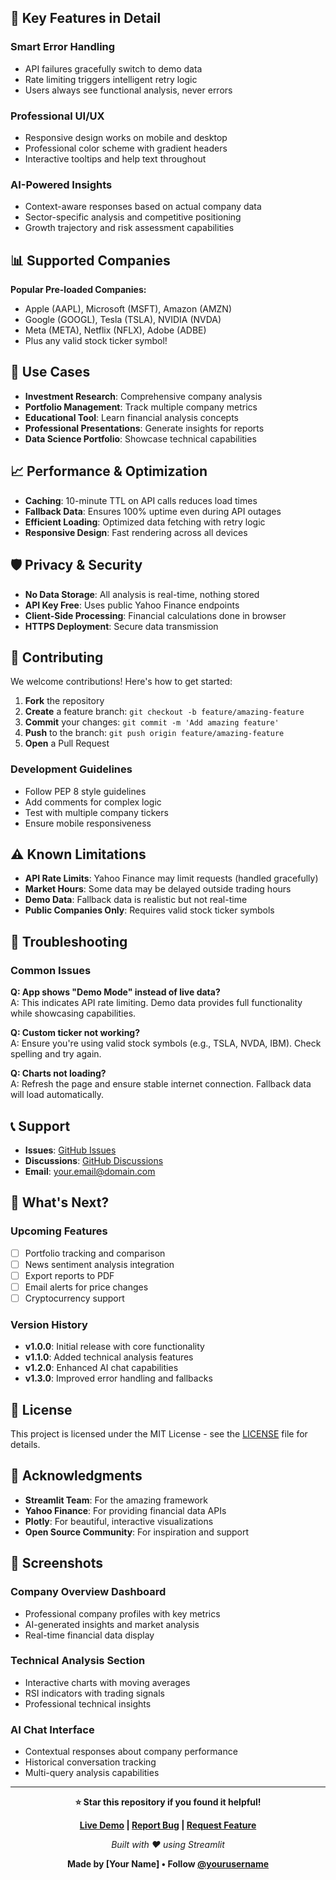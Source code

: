 
## 🎨 **Key Features in Detail**

### **Smart Error Handling**
- API failures gracefully switch to demo data
- Rate limiting triggers intelligent retry logic
- Users always see functional analysis, never errors

### **Professional UI/UX**
- Responsive design works on mobile and desktop
- Professional color scheme with gradient headers
- Interactive tooltips and help text throughout

### **AI-Powered Insights**
- Context-aware responses based on actual company data
- Sector-specific analysis and competitive positioning
- Growth trajectory and risk assessment capabilities

## 📊 **Supported Companies**

**Popular Pre-loaded Companies:**
- Apple (AAPL), Microsoft (MSFT), Amazon (AMZN)
- Google (GOOGL), Tesla (TSLA), NVIDIA (NVDA)
- Meta (META), Netflix (NFLX), Adobe (ADBE)
- Plus any valid stock ticker symbol!

## 🎯 **Use Cases**

- **Investment Research**: Comprehensive company analysis
- **Portfolio Management**: Track multiple company metrics
- **Educational Tool**: Learn financial analysis concepts
- **Professional Presentations**: Generate insights for reports
- **Data Science Portfolio**: Showcase technical capabilities

## 📈 **Performance & Optimization**

- **Caching**: 10-minute TTL on API calls reduces load times
- **Fallback Data**: Ensures 100% uptime even during API outages  
- **Efficient Loading**: Optimized data fetching with retry logic
- **Responsive Design**: Fast rendering across all devices

## 🛡️ **Privacy & Security**

- **No Data Storage**: All analysis is real-time, nothing stored
- **API Key Free**: Uses public Yahoo Finance endpoints
- **Client-Side Processing**: Financial calculations done in browser
- **HTTPS Deployment**: Secure data transmission

## 🤝 **Contributing**

We welcome contributions! Here's how to get started:

1. **Fork** the repository
2. **Create** a feature branch: `git checkout -b feature/amazing-feature`
3. **Commit** your changes: `git commit -m 'Add amazing feature'`
4. **Push** to the branch: `git push origin feature/amazing-feature`
5. **Open** a Pull Request

### **Development Guidelines**
- Follow PEP 8 style guidelines
- Add comments for complex logic
- Test with multiple company tickers
- Ensure mobile responsiveness

## ⚠️ **Known Limitations**

- **API Rate Limits**: Yahoo Finance may limit requests (handled gracefully)
- **Market Hours**: Some data may be delayed outside trading hours
- **Demo Data**: Fallback data is realistic but not real-time
- **Public Companies Only**: Requires valid stock ticker symbols

## 🔧 **Troubleshooting**

### **Common Issues**

**Q: App shows "Demo Mode" instead of live data?**  
A: This indicates API rate limiting. Demo data provides full functionality while showcasing capabilities.

**Q: Custom ticker not working?**  
A: Ensure you're using valid stock symbols (e.g., TSLA, NVDA, IBM). Check spelling and try again.

**Q: Charts not loading?**  
A: Refresh the page and ensure stable internet connection. Fallback data will load automatically.

## 📞 **Support**

- **Issues**: [GitHub Issues](https://github.com/your-username/ai-analytics-engine/issues)
- **Discussions**: [GitHub Discussions](https://github.com/your-username/ai-analytics-engine/discussions)
- **Email**: your.email@domain.com

## 🚀 **What's Next?**

### **Upcoming Features**
- [ ] Portfolio tracking and comparison
- [ ] News sentiment analysis integration
- [ ] Export reports to PDF
- [ ] Email alerts for price changes
- [ ] Cryptocurrency support

### **Version History**
- **v1.0.0**: Initial release with core functionality
- **v1.1.0**: Added technical analysis features
- **v1.2.0**: Enhanced AI chat capabilities
- **v1.3.0**: Improved error handling and fallbacks

## 📄 **License**

This project is licensed under the MIT License - see the [LICENSE](LICENSE) file for details.

## 🙏 **Acknowledgments**

- **Streamlit Team**: For the amazing framework
- **Yahoo Finance**: For providing financial data APIs
- **Plotly**: For beautiful, interactive visualizations
- **Open Source Community**: For inspiration and support

## 📸 **Screenshots**

### Company Overview Dashboard
- Professional company profiles with key metrics
- AI-generated insights and market analysis
- Real-time financial data display

### Technical Analysis Section
- Interactive charts with moving averages
- RSI indicators with trading signals
- Professional technical insights

### AI Chat Interface
- Contextual responses about company performance
- Historical conversation tracking
- Multi-query analysis capabilities

---

<div align="center">

**⭐ Star this repository if you found it helpful!**

**[Live Demo](https://your-app-url.streamlit.app) | [Report Bug](https://github.com/your-username/ai-analytics-engine/issues) | [Request Feature](https://github.com/your-username/ai-analytics-engine/issues)**

*Built with ❤️ using Streamlit*

**Made by [Your Name] • Follow [@yourusername](https://github.com/yourusername)**

</div>
